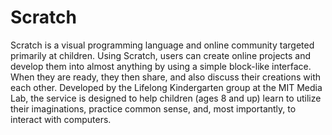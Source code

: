 # Scratch


Scratch is a visual programming language and online community targeted
primarily at children. Using Scratch, users can create online projects
and develop them into almost anything by using a simple block-like
interface. When they are ready, they then share, and also discuss their
creations with each other. Developed by the Lifelong Kindergarten group
at the MIT Media Lab, the service is designed to help children (ages 8
and up) learn to utilize their imaginations, practice common sense, and,
most importantly, to interact with computers.


